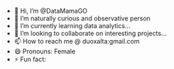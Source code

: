 - 👋 Hi, I’m @DataMamaGO
- 👀 I’m naturally curious and observative  person
- 🌱 I’m currently learning data analytics...
- 💞️ I’m looking to collaborate on interesting projects...
- 📫 How to reach me @ duoxalta:gmail.com
- 😄 Pronouns: Female
- ⚡ Fun fact: 

<!---
DataMamaGO/DataMamaGO is a ✨ special ✨ repository because its `README.md` (this file) appears on your GitHub profile.
You can click the Preview link to take a look at your changes.
--->

